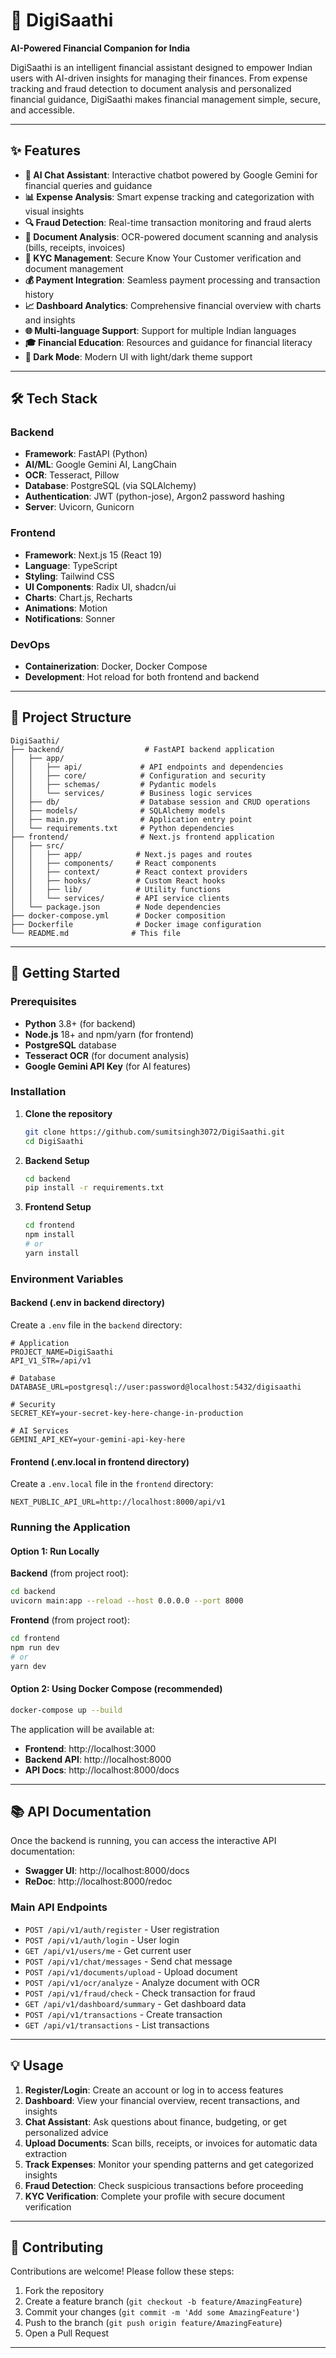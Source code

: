 # 🤖 DigiSaathi

**AI-Powered Financial Companion for India**

DigiSaathi is an intelligent financial assistant designed to empower Indian users with AI-driven insights for managing their finances. From expense tracking and fraud detection to document analysis and personalized financial guidance, DigiSaathi makes financial management simple, secure, and accessible.

---

## ✨ Features

- **💬 AI Chat Assistant**: Interactive chatbot powered by Google Gemini for financial queries and guidance
- **📊 Expense Analysis**: Smart expense tracking and categorization with visual insights
- **🔍 Fraud Detection**: Real-time transaction monitoring and fraud alerts
- **📄 Document Analysis**: OCR-powered document scanning and analysis (bills, receipts, invoices)
- **👤 KYC Management**: Secure Know Your Customer verification and document management
- **💰 Payment Integration**: Seamless payment processing and transaction history
- **📈 Dashboard Analytics**: Comprehensive financial overview with charts and insights
- **🌐 Multi-language Support**: Support for multiple Indian languages
- **🎓 Financial Education**: Resources and guidance for financial literacy
- **🌙 Dark Mode**: Modern UI with light/dark theme support

---

## 🛠️ Tech Stack

### Backend
- **Framework**: FastAPI (Python)
- **AI/ML**: Google Gemini AI, LangChain
- **OCR**: Tesseract, Pillow
- **Database**: PostgreSQL (via SQLAlchemy)
- **Authentication**: JWT (python-jose), Argon2 password hashing
- **Server**: Uvicorn, Gunicorn

### Frontend
- **Framework**: Next.js 15 (React 19)
- **Language**: TypeScript
- **Styling**: Tailwind CSS
- **UI Components**: Radix UI, shadcn/ui
- **Charts**: Chart.js, Recharts
- **Animations**: Motion
- **Notifications**: Sonner

### DevOps
- **Containerization**: Docker, Docker Compose
- **Development**: Hot reload for both frontend and backend

---

## 📁 Project Structure

```
DigiSaathi/
├── backend/                  # FastAPI backend application
│   ├── app/
│   │   ├── api/             # API endpoints and dependencies
│   │   ├── core/            # Configuration and security
│   │   ├── schemas/         # Pydantic models
│   │   └── services/        # Business logic services
│   ├── db/                  # Database session and CRUD operations
│   ├── models/              # SQLAlchemy models
│   ├── main.py              # Application entry point
│   └── requirements.txt     # Python dependencies
├── frontend/                # Next.js frontend application
│   ├── src/
│   │   ├── app/            # Next.js pages and routes
│   │   ├── components/     # React components
│   │   ├── context/        # React context providers
│   │   ├── hooks/          # Custom React hooks
│   │   ├── lib/            # Utility functions
│   │   └── services/       # API service clients
│   └── package.json        # Node dependencies
├── docker-compose.yml      # Docker composition
├── Dockerfile              # Docker image configuration
└── README.md              # This file
```

---

## 🚀 Getting Started

### Prerequisites

- **Python** 3.8+ (for backend)
- **Node.js** 18+ and npm/yarn (for frontend)
- **PostgreSQL** database
- **Tesseract OCR** (for document analysis)
- **Google Gemini API Key** (for AI features)

### Installation

1. **Clone the repository**
   ```bash
   git clone https://github.com/sumitsingh3072/DigiSaathi.git
   cd DigiSaathi
   ```

2. **Backend Setup**
   ```bash
   cd backend
   pip install -r requirements.txt
   ```

3. **Frontend Setup**
   ```bash
   cd frontend
   npm install
   # or
   yarn install
   ```

### Environment Variables

#### Backend (.env in backend directory)
Create a `.env` file in the `backend` directory:

```env
# Application
PROJECT_NAME=DigiSaathi
API_V1_STR=/api/v1

# Database
DATABASE_URL=postgresql://user:password@localhost:5432/digisaathi

# Security
SECRET_KEY=your-secret-key-here-change-in-production

# AI Services
GEMINI_API_KEY=your-gemini-api-key-here
```

#### Frontend (.env.local in frontend directory)
Create a `.env.local` file in the `frontend` directory:

```env
NEXT_PUBLIC_API_URL=http://localhost:8000/api/v1
```

### Running the Application

#### Option 1: Run Locally

**Backend** (from project root):
```bash
cd backend
uvicorn main:app --reload --host 0.0.0.0 --port 8000
```

**Frontend** (from project root):
```bash
cd frontend
npm run dev
# or
yarn dev
```

#### Option 2: Using Docker Compose (recommended)
```bash
docker-compose up --build
```

The application will be available at:
- **Frontend**: http://localhost:3000
- **Backend API**: http://localhost:8000
- **API Docs**: http://localhost:8000/docs

---

## 📚 API Documentation

Once the backend is running, you can access the interactive API documentation:

- **Swagger UI**: http://localhost:8000/docs
- **ReDoc**: http://localhost:8000/redoc

### Main API Endpoints

- `POST /api/v1/auth/register` - User registration
- `POST /api/v1/auth/login` - User login
- `GET /api/v1/users/me` - Get current user
- `POST /api/v1/chat/messages` - Send chat message
- `POST /api/v1/documents/upload` - Upload document
- `POST /api/v1/ocr/analyze` - Analyze document with OCR
- `POST /api/v1/fraud/check` - Check transaction for fraud
- `GET /api/v1/dashboard/summary` - Get dashboard data
- `POST /api/v1/transactions` - Create transaction
- `GET /api/v1/transactions` - List transactions

---

## 💡 Usage

1. **Register/Login**: Create an account or log in to access features
2. **Dashboard**: View your financial overview, recent transactions, and insights
3. **Chat Assistant**: Ask questions about finance, budgeting, or get personalized advice
4. **Upload Documents**: Scan bills, receipts, or invoices for automatic data extraction
5. **Track Expenses**: Monitor your spending patterns and get categorized insights
6. **Fraud Detection**: Check suspicious transactions before proceeding
7. **KYC Verification**: Complete your profile with secure document verification

---

## 🤝 Contributing

Contributions are welcome! Please follow these steps:

1. Fork the repository
2. Create a feature branch (`git checkout -b feature/AmazingFeature`)
3. Commit your changes (`git commit -m 'Add some AmazingFeature'`)
4. Push to the branch (`git push origin feature/AmazingFeature`)
5. Open a Pull Request
---
